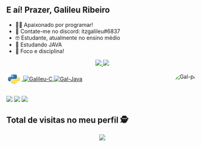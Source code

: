 ## E aí! Prazer, Galileu Ribeiro

- 👨‍💻 Apaixonado por programar!
- 🤖 Contate-me no discord: itzgalileu#6837
- 🤓 Estudante, atualmente no ensino médio
- 📍 Estudando JAVA
- 🚀 Foco e disciplina!

<div align="center">
  <a href="https://github.com/itzgalileu">
  <img height="180em" src="https://github-readme-stats.vercel.app/api?username=itzgalileu&show_icons=false&theme=dark&include_all_commits=true&count_private=true"/>
  <img height="180em" src="https://github-readme-stats.vercel.app/api/top-langs/?username=itzgalileu&layout=compact&langs_count=168theme=dark"/>
</div>
  
<div style="display: inline_block"><br>
  <img align="center" alt="Galileu-Python" height="30" width="40" src="https://raw.githubusercontent.com/devicons/devicon/master/icons/python/python-original.svg">
  <img align="center" alt="Galileu-C" height="30" width="40" src="https://cdn.jsdelivr.net/gh/devicons/devicon/icons/c/c-original.svg">
  <img align="center" alt="Gal-Java" height="30" width="40" src="https://cdn.jsdelivr.net/gh/devicons/devicon/icons/java/java-original.svg">
  <img align="right" alt="Gal-pic" height="160" style="border-radius:50px;"
  src="https://media.discordapp.net/attachments/763743304570503198/899764605717475398/ExemplaryFairFeline-max-1mb.gif?width=569&height=427"
</div>
  
##

<div>
  <a href="https://instagram.com/galileu_rds" target="_blank"><img src="https://img.shields.io/badge/-Instagram-%23E4405F?style=for-the-badge&logo=instagram&logoColor=white" target="_blank"></a>
 <a href="https://discord.gg/#itzgalileu#6837" target="_blank"><img src="https://img.shields.io/badge/Discord-7289DA?style=for-the-badge&logo=discord&logoColor=white" target="_blank"></a> 
  <a href="https://www.linkedin.com/in/galileu-ribeiro-0b8a54210/" target="_blank"><img src="https://img.shields.io/badge/-LinkedIn-%230077B5?style=for-the-badge&logo=linkedin&logoColor=white" target="_blank"></a>
</div>

<p align="center"> 

 ## Total de visitas no meu perfil :detective: <br>
 <p align="center"> 
   <img alingn="center" src="https://profile-counter.glitch.me/itzgalileu/count.svg" />
 </p>

</p>
